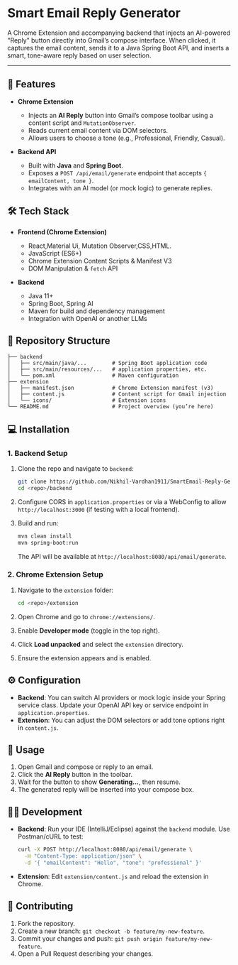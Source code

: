 # Smart Email Reply Generator

A Chrome Extension and accompanying backend that injects an AI-powered "Reply" button directly into Gmail’s compose interface. When clicked, it captures the email content, sends it to a Java Spring Boot API, and inserts a smart, tone-aware reply based on user selection.

---
## 🚀 Features

* **Chrome Extension**

  * Injects an **AI Reply** button into Gmail’s compose toolbar using a content script and `MutationObserver`.
  * Reads current email content via DOM selectors.
  * Allows users to choose a tone (e.g., Professional, Friendly, Casual).
* **Backend API**

  * Built with **Java** and **Spring Boot**.
  * Exposes a `POST /api/email/generate` endpoint that accepts `{ emailContent, tone }`.
  * Integrates with an AI model (or mock logic) to generate replies.

## 🛠️ Tech Stack

* **Frontend (Chrome Extension)**
  * React,Material Ui, Mutation Observer,CSS,HTML.
  * JavaScript (ES6+)
  * Chrome Extension Content Scripts & Manifest V3
  * DOM Manipulation & `fetch` API
* **Backend**

  * Java 11+
  * Spring Boot, Spring AI
  * Maven for build and dependency management
  *  Integration with OpenAI or another LLMs

## 📂 Repository Structure

```
├── backend
│   ├── src/main/java/...        # Spring Boot application code
│   ├── src/main/resources/...   # application properties, etc.
│   └── pom.xml                  # Maven configuration
├── extension
│   ├── manifest.json            # Chrome Extension manifest (v3)
│   ├── content.js               # Content script for Gmail injection
│   └── icons/                   # Extension icons
└── README.md                    # Project overview (you’re here)
```

## 💻 Installation

### 1. Backend Setup

1. Clone the repo and navigate to `backend`:

   ```bash
   git clone https://github.com/Nikhil-Vardhan1911/SmartEmail-Reply-Generator.git
   cd <repo>/backend
   ```
2. Configure CORS in `application.properties` or via a WebConfig to allow `http://localhost:3000` (if testing with a local frontend).
3. Build and run:

   ```bash
   mvn clean install
   mvn spring-boot:run
   ```

   The API will be available at `http://localhost:8080/api/email/generate`.

### 2. Chrome Extension Setup

1. Navigate to the `extension` folder:

   ```bash
   cd <repo>/extension
   ```
2. Open Chrome and go to `chrome://extensions/`.
3. Enable **Developer mode** (toggle in the top right).
4. Click **Load unpacked** and select the `extension` directory.
5. Ensure the extension appears and is enabled.

## ⚙️ Configuration

* **Backend**: You can switch AI providers or mock logic inside your Spring service class. Update your OpenAI API key or service endpoint in `application.properties`.
* **Extension**: You can adjust the DOM selectors or add tone options right in `content.js`.

## 🚀 Usage

1. Open Gmail and compose or reply to an email.
2. Click the **AI Reply** button in the toolbar.
3. Wait for the button to show **Generating...**, then resume.
4. The generated reply will be inserted into your compose box.

## 🧑‍🏫 Development 

* **Backend**: Run your IDE (IntelliJ/Eclipse) against the `backend` module. Use Postman/cURL to test:

  ```bash
  curl -X POST http://localhost:8080/api/email/generate \
    -H "Content-Type: application/json" \
    -d '{ "emailContent": "Hello", "tone": "professional" }'
  ```

* **Extension**: Edit `extension/content.js` and reload the extension in Chrome.

## 🤝 Contributing

1. Fork the repository.
2. Create a new branch: `git checkout -b feature/my-new-feature`.
3. Commit your changes and push: `git push origin feature/my-new-feature`.
4. Open a Pull Request describing your changes.
